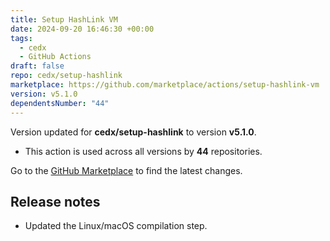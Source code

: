 ```yaml
---
title: Setup HashLink VM
date: 2024-09-20 16:46:30 +00:00
tags:
  - cedx
  - GitHub Actions
draft: false
repo: cedx/setup-hashlink
marketplace: https://github.com/marketplace/actions/setup-hashlink-vm
version: v5.1.0
dependentsNumber: "44"
---
```



Version updated for **cedx/setup-hashlink** to version **v5.1.0**.
- This action is used across all versions by **44** repositories.

Go to the [GitHub Marketplace](https://github.com/marketplace/actions/setup-hashlink-vm) to find the latest changes.

## Release notes

- Updated the Linux/macOS compilation step.

